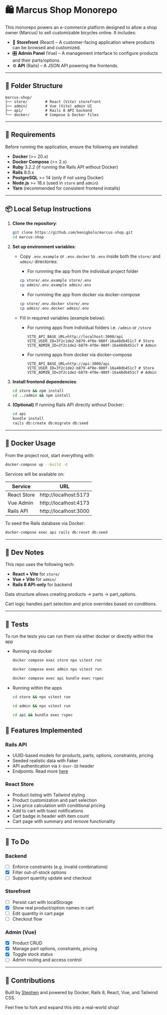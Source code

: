 # 🛍 Marcus Shop Monorepo

This monorepo powers an e-commerce platform designed to allow a shop owner (Marcus) to sell customizable bicycles online. It includes:

- 🏬 **Storefront** (React) – A customer-facing application where products can be browsed and customized.
- 🎛 **Admin Panel** (Vue) – A management interface to configure products and their parts/options.
- ⚙️ **API** (Rails) – A JSON API powering the frontends.

---

## 📁 Folder Structure

```
marcus-shop/
├── store/        # React (Vite) storefront
├── admin/        # Vue (Vite) admin UI
├── api/          # Rails 8 API backend
└── docker/       # Compose & Docker files
```

---

## 🔧 Requirements

Before running the application, ensure the following are installed:

- **Docker** (>= 20.x)
- **Docker Compose** (>= 2.x)
- **Ruby** 3.2.2 (if running the Rails API without Docker)
- **Rails** 8.0.x
- **PostgreSQL** >= 14 (only if not using Docker)
- **Node.js** >= 18.x (used in `store` and `admin`)
- **Yarn** (recommended for consistent frontend installs)

---

## 📦 Local Setup Instructions

1. **Clone the repository**:

   ```bash
   git clone https://github.com/kenigbolo/marcus-shop.git
   cd marcus-shop
   ```

2. **Set up environment variables**:

   - Copy `.env.example` or `.env.docker` to `.env` inside both the `store/` and `admin/` directories:

      - For runnning the app from the individual project folder
     ```bash
     cp store/.env.example store/.env
     cp admin/.env.example admin/.env
     ```

      - For runnning the app from docker via docker-compose
     ```bash
     cp store/.env.docker store/.env
     cp admin/.env.docker admin/.env
     ```

   - Fill in required variables (example below):
    
      - For running apps from individual folders i.e. `/admin` or `/store`
        ```env
        VITE_API_BASE_URL=http://localhost:3000/api
        VITE_USER_ID=3f2c1de2-b879-4f0e-980f-16a48db451c7 # Store
        VITE_ADMIN_ID=3f2c1de2-b879-4f0e-980f-16a48db451c7 # Admin
        ```

      - For running apps from docker via docker-compose
        ```env
        VITE_API_BASE_URL=http://api:3000/api
        VITE_USER_ID=3f2c1de2-b879-4f0e-980f-16a48db451c7 # Store
        VITE_ADMIN_ID=3f2c1de2-b879-4f0e-980f-16a48db451c7 # Admin
        ```

3. **Install frontend dependencies**:

   ```bash
   cd store && npm install
   cd ../admin && npm install
   ```

4. **(Optional)** If running Rails API directly without Docker:

   ```bash
   cd api
   bundle install
   rails db:create db:migrate db:seed
   ```

---

## 🐳 Docker Usage

From the project root, start everything with:

```bash
docker-compose up --build -d
```

Services will be available on:

| Service       | URL                   |
|---------------|------------------------|
| React Store   | http://localhost:5173  |
| Vue Admin     | http://localhost:4173  |
| Rails API     | http://localhost:3000  |

To seed the Rails database via Docker:

```bash
docker-compose exec api rails db:reset db:seed
```

---

## 🧪 Dev Notes

This repo uses the following tech:

- **React + Vite** for `store/`
- **Vue + Vite** for `admin/`
- **Rails 8 API-only** for backend

Data structure allows creating products → parts → part_options.

Cart logic handles part selection and price overrides based on conditions.

---

## 🧪 Tests

To run the tests you can run them via either docker or directly within the app

- Running via docker
   ```bash
   docker compose exec store npx vitest run
   ```
   ```bash
   docker compose exec admin npx vitest run
   ```
   ```bash
   docker compose exec api bundle exec rspec
   ```
- Running within the apps
   ```bash
   cd store && npx vitest run
   ```
   ```bash
   cd admin && npx vitest run
   ```
   ```bash
   cd api && bundle exec rspec
   ```

## 🧩 Features Implemented

### Rails API
- UUID-based models for products, parts, options, constraints, pricing
- Seeded realistic data with Faker
- API authentication via `X-User-ID` header
- Endpoints: Read more [here](./API.md)


### React Store
- Product listing with Tailwind styling
- Product customization and part selection
- Live price calculation with conditional pricing
- Add to cart with toast notifications
- Cart badge in header with item count
- Cart page with summary and remove functionality

---

## 📝 To Do

### Backend
- [ ] Enforce constraints (e.g. invalid combinations)
- [x] Filter out-of-stock options
- [ ] Support quantity update and checkout

### Storefront
- [ ] Persist cart with localStorage
- [x] Show real product/option names in cart
- [ ] Edit quantity in cart page
- [ ] Checkout flow

### Admin (Vue)
- [x] Product CRUD
- [x] Manage part options, constraints, pricing
- [x] Toggle stock status
- [ ] Admin routing and access control

---

## 🤝 Contributions

Built by [Stephen](https://github.com/kenigbolo) and powered by Docker, Rails 8, React, Vue, and Tailwind CSS.

Feel free to fork and expand this into a real-world shop!

